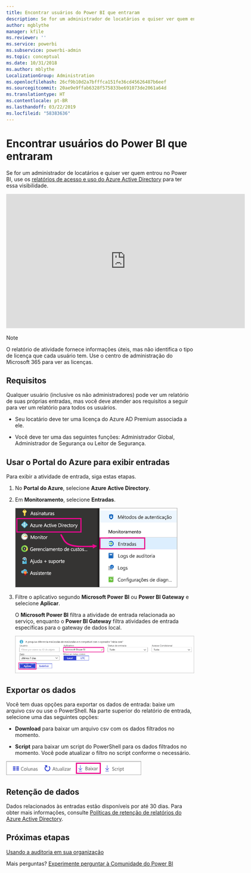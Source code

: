 ```yaml
---
title: Encontrar usuários do Power BI que entraram
description: Se for um administrador de locatários e quiser ver quem entrou no Power BI, você poderá usar os relatórios de acesso e uso do Azure Active Directory para ter essa visibilidade.
author: mgblythe
manager: kfile
ms.reviewer: ''
ms.service: powerbi
ms.subservice: powerbi-admin
ms.topic: conceptual
ms.date: 10/31/2018
ms.author: mblythe
LocalizationGroup: Administration
ms.openlocfilehash: 26cf9b10d2a7bfffca151fe36cd45626487b6eef
ms.sourcegitcommit: 20ae9e9ffab6328f575833be691073de2061a64d
ms.translationtype: HT
ms.contentlocale: pt-BR
ms.lasthandoff: 03/22/2019
ms.locfileid: "58383636"
---
```

# <a name="find-power-bi-users-that-have-signed-in"></a>Encontrar usuários do Power BI que entraram

Se for um administrador de locatários e quiser ver quem entrou no Power BI, use os [relatórios de acesso e uso do Azure Active Directory](/azure/active-directory/reports-monitoring/concept-sign-ins) para ter essa visibilidade.

<iframe width="640" height="360" src="https://www.youtube.com/embed/1AVgh9w9VM8?showinfo=0" frameborder="0" allowfullscreen></iframe>

> [!NOTE]
> O relatório de atividade fornece informações úteis, mas não identifica o tipo de licença que cada usuário tem. Use o centro de administração do Microsoft 365 para ver as licenças.

## <a name="requirements"></a>Requisitos

Qualquer usuário (inclusive os não administradores) pode ver um relatório de suas próprias entradas, mas você deve atender aos requisitos a seguir para ver um relatório para todos os usuários.

* Seu locatário deve ter uma licença do Azure AD Premium associada a ele.

* Você deve ter uma das seguintes funções: Administrador Global, Administrador de Segurança ou Leitor de Segurança.

## <a name="use-the-azure-portal-to-view-sign-ins"></a>Usar o Portal do Azure para exibir entradas

Para exibir a atividade de entrada, siga estas etapas.

1. No **Portal do Azure**, selecione **Azure Active Directory**.

1. Em **Monitoramento**, selecione **Entradas**.
   
    ![Entradas do Azure AD](media/service-admin-access-usage/azure-portal-sign-ins.png)

1. Filtre o aplicativo segundo **Microsoft Power BI** ou **Power BI Gateway** e selecione **Aplicar**.

    O **Microsoft Power BI** filtra a atividade de entrada relacionada ao serviço, enquanto o **Power BI Gateway** filtra atividades de entrada específicas para o gateway de dados local.
   
    ![Filtrar entradas](media/service-admin-access-usage/sign-in-filter.png)

## <a name="export-the-data"></a>Exportar os dados

Você tem duas opções para exportar os dados de entrada: baixe um arquivo csv ou use o PowerShell. Na parte superior do relatório de entrada, selecione uma das seguintes opções:

* **Download** para baixar um arquivo csv com os dados filtrados no momento.

* **Script** para baixar um script do PowerShell para os dados filtrados no momento. Você pode atualizar o filtro no script conforme o necessário.

![Baixar arquivo csv ou script](media/service-admin-access-usage/download-sign-in-data-csv.png)

## <a name="data-retention"></a>Retenção de dados

Dados relacionados às entradas estão disponíveis por até 30 dias. Para obter mais informações, consulte [Políticas de retenção de relatórios do Azure Active Directory](/azure/active-directory/reports-monitoring/reference-reports-data-retention).

## <a name="next-steps"></a>Próximas etapas

[Usando a auditoria em sua organização](service-admin-auditing.md)

Mais perguntas? [Experimente perguntar à Comunidade do Power BI](https://community.powerbi.com/)

